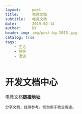 ```yaml
---
layout:     post
title:      电竞文档
subtitle:   电竞文档
date:       2019-02-14
author:     BY
header-img: img/post-bg-2015.jpg
catalog: true
tags:
    - 生活
    - 博客
    - 漫谈
---
```


# 开发文档中心

电竞文档[**链接地址**](http://alonemou.github.io/esports/index.html#g=1&p=俱乐部)

```
分享文档，经供参考。切勿用于商业用途。
```
